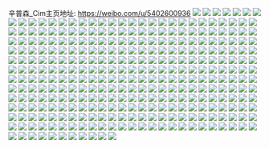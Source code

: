 辛普森_Cim主页地址: https://weibo.com/u/5402600936 
![](https://wx4.sinaimg.cn/mw2000/005TCLiMly1h82cskqy7wj31o02801kz.jpg) 
![](https://wx4.sinaimg.cn/mw2000/005TCLiMly1h82csz0tfyj31o02807wj.jpg) 
![](https://wx4.sinaimg.cn/mw2000/005TCLiMly1h82csr3k9wj31o0280npd.jpg) 
![](https://wx4.sinaimg.cn/mw2000/005TCLiMly1h82csi8n47j32801o0e82.jpg) 
![](https://wx4.sinaimg.cn/mw2000/005TCLiMly1h82cwc6awnj33402c0nph.jpg) 
![](https://wx4.sinaimg.cn/mw2000/005TCLiMly1h82cucwt6gj31s035snpf.jpg) 
![](https://wx4.sinaimg.cn/mw2000/005TCLiMly1h82csuocl2j31o02807wi.jpg) 
![](https://wx4.sinaimg.cn/mw2000/005TCLiMly1h82ct12dexj32801o04qq.jpg) 
![](https://wx4.sinaimg.cn/mw2000/005TCLiMly1h82ct3b0dfj31o0280npe.jpg) 
![](https://wx4.sinaimg.cn/mw2000/005TCLiMly1h82cwdou10j31o027skjm.jpg) 
![](https://wx4.sinaimg.cn/mw2000/005TCLiMly1h82czrxvq6j31o02801ky.jpg) 
![](https://wx4.sinaimg.cn/mw2000/005TCLiMly1h7xwa0o3xlj31o0280hdv.jpg) 
![](https://wx4.sinaimg.cn/mw2000/005TCLiMly1h7xw9yuu4tj31o0280qv7.jpg) 
![](https://wx4.sinaimg.cn/mw2000/005TCLiMly1h7xwa9jb0hj31o0280npf.jpg) 
![](https://wx4.sinaimg.cn/mw2000/005TCLiMly1h7xwabpnygj31o02801l0.jpg) 
![](https://wx4.sinaimg.cn/mw2000/005TCLiMly1h7xwajmo7rj31o0280kjo.jpg) 
![](https://wx4.sinaimg.cn/mw2000/005TCLiMly1h7xwapbbu6j31o0280hdv.jpg) 
![](https://wx4.sinaimg.cn/mw2000/005TCLiMly1h7wjh5elkfj30u0140na8.jpg) 
![](https://wx4.sinaimg.cn/mw2000/005TCLiMly1h7wjhln06dj30u0140n6x.jpg) 
![](https://wx4.sinaimg.cn/mw2000/005TCLiMly1h7wjov73afj30u0140tid.jpg) 
![](https://wx4.sinaimg.cn/mw2000/005TCLiMly1h7wjp8mup7j31400u0wpm.jpg) 
![](https://wx4.sinaimg.cn/mw2000/005TCLiMly1h7mjj7jliij30u01sxgqz.jpg) 
![](https://wx4.sinaimg.cn/mw2000/005TCLiMly1h7mjasu6yxj30u0140tlk.jpg) 
![](https://wx4.sinaimg.cn/mw2000/005TCLiMly1h7mjascf67j32c0340e85.jpg) 
![](https://wx4.sinaimg.cn/mw2000/005TCLiMly1h7mjatxdr6j30u0140an1.jpg) 
![](https://wx4.sinaimg.cn/mw2000/005TCLiMly1h7mjau7sp4j31400u0wq7.jpg) 
![](https://wx4.sinaimg.cn/mw2000/005TCLiMly1h7mjj8k9vuj31400u0k0e.jpg) 
![](https://wx4.sinaimg.cn/mw2000/005TCLiMly1h7mjj85lcbj30sg2p6nja.jpg) 
![](https://wx4.sinaimg.cn/mw2000/005TCLiMly1h7mjj98njij31400u0ap2.jpg) 
![](https://wx4.sinaimg.cn/mw2000/005TCLiMly1h7mjj9jz3nj30wh0xnq61.jpg) 
![](https://wx4.sinaimg.cn/mw2000/005TCLiMly1h7mjjahb0aj30u0140q9k.jpg) 
![](https://wx4.sinaimg.cn/mw2000/005TCLiMly1h7mjj8x31qj30u0140ain.jpg) 
![](https://wx4.sinaimg.cn/mw2000/005TCLiMly1h7mjaunhwvj31400u07f0.jpg) 
![](https://wx4.sinaimg.cn/mw2000/005TCLiMly1h7mjj9sxjij30u01407fr.jpg) 
![](https://wx4.sinaimg.cn/mw2000/005TCLiMly1h7mjja4z06j30u01404a7.jpg) 
![](https://wx4.sinaimg.cn/mw2000/005TCLiMly1h7mjaw9yloj31400u0jzf.jpg) 
![](https://wx4.sinaimg.cn/mw2000/005TCLiMly1h7mjawhqurj31400u04an.jpg) 
![](https://wx4.sinaimg.cn/mw2000/005TCLiMly1h7mjgck7uqj32dc35sx6t.jpg) 
![](https://wx4.sinaimg.cn/mw2000/005TCLiMly1h75881hd18j31j02psgq6.jpg) 
![](https://wx4.sinaimg.cn/mw2000/005TCLiMly1h7586tak9dj31o02801kx.jpg) 
![](https://wx4.sinaimg.cn/mw2000/005TCLiMly1h7587994k9j32dc35shdt.jpg) 
![](https://wx4.sinaimg.cn/mw2000/005TCLiMly1h7587hlbyij30sg2dcx6p.jpg) 
![](https://wx4.sinaimg.cn/mw2000/005TCLiMly1h7586py3ugj31o0280b29.jpg) 
![](https://wx4.sinaimg.cn/mw2000/005TCLiMly1h758804uwwj31j02ps4qp.jpg) 
![](https://wx4.sinaimg.cn/mw2000/005TCLiMly1h758a1f39vj31s035satz.jpg) 
![](https://wx4.sinaimg.cn/mw2000/005TCLiMly1h75868qwbij32801o0b29.jpg) 
![](https://wx4.sinaimg.cn/mw2000/005TCLiMly1h758btf5hyj31s035s15z.jpg) 
![](https://wx4.sinaimg.cn/mw2000/005TCLiMly1h7587u338jj32801o0npe.jpg) 
![](https://wx4.sinaimg.cn/mw2000/005TCLiMly1h758e6cfdfj31s035sqf9.jpg) 
![](https://wx4.sinaimg.cn/mw2000/005TCLiMly1h70gzpsf2pj30wi1g0my0.jpg) 
![](https://wx4.sinaimg.cn/mw2000/005TCLiMly1h70gzq67p7j30up0u0jrn.jpg) 
![](https://wx4.sinaimg.cn/mw2000/005TCLiMly1h70gzqji0bj31950u0wfu.jpg) 
![](https://wx4.sinaimg.cn/mw2000/005TCLiMly1h6x49yafiej30wi0pvjtk.jpg) 
![](https://wx4.sinaimg.cn/mw2000/005TCLiMly1h6x49yjm9qj30u01sxae9.jpg) 
![](https://wx4.sinaimg.cn/mw2000/005TCLiMly1h6x49yr562j30u01abae0.jpg) 
![](https://wx4.sinaimg.cn/mw2000/005TCLiMly1h6x44txgvdj30wi1ycnbz.jpg) 
![](https://wx4.sinaimg.cn/mw2000/005TCLiMly1h6x49yy0lyj30u014075d.jpg) 
![](https://wx4.sinaimg.cn/mw2000/005TCLiMly1h6x49xwp7ij30u0140wq8.jpg) 
![](https://wx4.sinaimg.cn/mw2000/005TCLiMly1h6x44vgocgj30u0140woz.jpg) 
![](https://wx4.sinaimg.cn/mw2000/005TCLiMly1h6x49z6n6cj30u0140n0a.jpg) 
![](https://wx4.sinaimg.cn/mw2000/005TCLiMly1h6x44w48taj30u0140wnz.jpg) 
![](https://wx4.sinaimg.cn/mw2000/005TCLiMly1h6x49zf1bbj31400u0tbd.jpg) 
![](https://wx4.sinaimg.cn/mw2000/005TCLiMly1h6x49zmc5hj31400u0q9i.jpg) 
![](https://wx4.sinaimg.cn/mw2000/005TCLiMly1h6x49zvyosj30sn0s2q3r.jpg) 
![](https://wx4.sinaimg.cn/mw2000/005TCLiMly1h6uhp9mkn1j30u01sywjb.jpg) 
![](https://wx4.sinaimg.cn/mw2000/005TCLiMly1h6uho9yfh6j30u01sytcb.jpg) 
![](https://wx4.sinaimg.cn/mw2000/005TCLiMly1h6sj54n5k2j30u01407bj.jpg) 
![](https://wx4.sinaimg.cn/mw2000/005TCLiMly1h6sj55ccotj30u0140h20.jpg) 
![](https://wx4.sinaimg.cn/mw2000/005TCLiMly1h6sj55wypaj30u014014d.jpg) 
![](https://wx4.sinaimg.cn/mw2000/005TCLiMly1h6sj56s6d1j31400u0gqr.jpg) 
![](https://wx4.sinaimg.cn/mw2000/005TCLiMly1h6sj57a71sj30u0140qcz.jpg) 
![](https://wx4.sinaimg.cn/mw2000/005TCLiMly1h6sj57k4nej30u014un00.jpg) 
![](https://wx4.sinaimg.cn/mw2000/005TCLiMly1h6sj56b9lxj30u0140q8u.jpg) 
![](https://wx4.sinaimg.cn/mw2000/005TCLiMly1h6sj583rd1j30u0140wi7.jpg) 
![](https://wx4.sinaimg.cn/mw2000/005TCLiMly1h6sj58qq1vj31400u0ag0.jpg) 
![](https://wx4.sinaimg.cn/mw2000/005TCLiMly1h6sj59vjf1j31400u042z.jpg) 
![](https://wx4.sinaimg.cn/mw2000/005TCLiMly1h6sj547053j30u0140whl.jpg) 
![](https://wx4.sinaimg.cn/mw2000/005TCLiMly1h6c68yx73cj30k00i574i.jpg) 
![](https://wx4.sinaimg.cn/mw2000/005TCLiMly1h6c68z49d0j30wf0pct9e.jpg) 
![](https://wx4.sinaimg.cn/mw2000/005TCLiMly1h6c68yp2oij30u0140n1q.jpg) 
![](https://wx4.sinaimg.cn/mw2000/005TCLiMly1h6c68yed7rj31400u0gs5.jpg) 
![](https://wx4.sinaimg.cn/mw2000/005TCLiMly1h6c696ebutj30wf0nzjti.jpg) 
![](https://wx4.sinaimg.cn/mw2000/005TCLiMly1h6c68zfwxvj30wc0u0wot.jpg) 
![](https://wx4.sinaimg.cn/mw2000/005TCLiMly1h6c6982zqij30u01404el.jpg) 
![](https://wx4.sinaimg.cn/mw2000/005TCLiMly1h6c698smhzj30u0140jxd.jpg) 
![](https://wx4.sinaimg.cn/mw2000/005TCLiMly1h6c695rmtzj30u01sxgm4.jpg) 
![](https://wx4.sinaimg.cn/mw2000/005TCLiMly1h6c68zq3tpj31400u0q3h.jpg) 
![](https://wx4.sinaimg.cn/mw2000/005TCLiMly1h6c6965n2nj31400u0dmy.jpg) 
![](https://wx4.sinaimg.cn/mw2000/005TCLiMly1h6c6938140j31400u0an7.jpg) 
![](https://wx4.sinaimg.cn/mw2000/005TCLiMly1h6c694giscj30u014048u.jpg) 
![](https://wx4.sinaimg.cn/mw2000/005TCLiMly1h6c68y25ybj30u0140tk1.jpg) 
![](https://wx4.sinaimg.cn/mw2000/005TCLiMly1h6c694youzj31400u04cl.jpg) 
![](https://wx4.sinaimg.cn/mw2000/005TCLiMly1h6c695fei6j31400u00zs.jpg) 
![](https://wx4.sinaimg.cn/mw2000/005TCLiMly1h6c699hp46j31400u0dys.jpg) 
![](https://wx4.sinaimg.cn/mw2000/005TCLiMly1h658wffe52j30tr0mbdki.jpg) 
![](https://wx4.sinaimg.cn/mw2000/005TCLiMly1h658wfm68nj30wi0ocaay.jpg) 
![](https://wx4.sinaimg.cn/mw2000/005TCLiMly1h632cgbd5sj31400u0q4v.jpg) 
![](https://wx4.sinaimg.cn/mw2000/005TCLiMly1h632cgo8a2j313z0u0gv8.jpg) 
![](https://wx4.sinaimg.cn/mw2000/005TCLiMly1h632ch3kpaj32og0u04f3.jpg) 
![](https://wx4.sinaimg.cn/mw2000/005TCLiMly1h632cfv5udj333y0p4atv.jpg) 
![](https://wx4.sinaimg.cn/mw2000/005TCLiMly1h62l4tche3j33402c0u0y.jpg) 
![](https://wx4.sinaimg.cn/mw2000/005TCLiMly1h62l4tr8edj30wi0lxta2.jpg) 
![](https://wx4.sinaimg.cn/mw2000/005TCLiMly1h62l4u0u5cj30sg27mq59.jpg) 
![](https://wx4.sinaimg.cn/mw2000/005TCLiMly1h62l6nsbngj31400u0wif.jpg) 
![](https://wx4.sinaimg.cn/mw2000/005TCLiMly1h62l6nzpttj31400u0gvj.jpg) 
![](https://wx4.sinaimg.cn/mw2000/005TCLiMly1h62l6nj975j31400u0wlo.jpg) 
![](https://wx4.sinaimg.cn/mw2000/005TCLiMly1h62l4xvwj3j31400u0dn7.jpg) 
![](https://wx4.sinaimg.cn/mw2000/005TCLiMly1h62l6oav9wj31400u0qqx.jpg) 
![](https://wx4.sinaimg.cn/mw2000/005TCLiMly1h62l4xmdsuj31400u0h96.jpg) 
![](https://wx4.sinaimg.cn/mw2000/005TCLiMly1h62l6okss5j31400u0108.jpg) 
![](https://wx4.sinaimg.cn/mw2000/005TCLiMly1h62l4wb87vj33402c07wi.jpg) 
![](https://wx4.sinaimg.cn/mw2000/005TCLiMly1h5z8avxhchj31400u0qc5.jpg) 
![](https://wx4.sinaimg.cn/mw2000/005TCLiMly1h5z8axrvs2j31400u0qak.jpg) 
![](https://wx4.sinaimg.cn/mw2000/005TCLiMly1h5z8auhuugj30u0140tax.jpg) 
![](https://wx4.sinaimg.cn/mw2000/005TCLiMly1h5z8awtynxj31400u0mz7.jpg) 
![](https://wx4.sinaimg.cn/mw2000/005TCLiMly1h5z8av84yqj31400u0wit.jpg) 
![](https://wx4.sinaimg.cn/mw2000/005TCLiMly1h5khds0uvvj32801o0wx5.jpg) 
![](https://wx4.sinaimg.cn/mw2000/005TCLiMly1h5khdydfc0j32801o0gxb.jpg) 
![](https://wx4.sinaimg.cn/mw2000/005TCLiMly1h5i6n12n7dj32801o0b29.jpg) 
![](https://wx4.sinaimg.cn/mw2000/005TCLiMly1h5i6mxfp8lj32dc35shdv.jpg) 
![](https://wx4.sinaimg.cn/mw2000/005TCLiMly1h5dn7q3nokj31o0280e82.jpg) 
![](https://wx4.sinaimg.cn/mw2000/005TCLiMly1h5dn7rd7npj31o0280kjm.jpg) 
![](https://wx4.sinaimg.cn/mw2000/005TCLiMly1h5dn7owmvsj31o0280x6q.jpg) 
![](https://wx4.sinaimg.cn/mw2000/005TCLiMly1h5dn7y5gejj31o0280qv6.jpg) 
![](https://wx4.sinaimg.cn/mw2000/005TCLiMly1h5dn7vb587j31o02801kz.jpg) 
![](https://wx4.sinaimg.cn/mw2000/005TCLiMly1h5dn98kd4vj31o0280u0x.jpg) 
![](https://wx4.sinaimg.cn/mw2000/005TCLiMly1h5cewjyg7wj32801o0npd.jpg) 
![](https://wx4.sinaimg.cn/mw2000/005TCLiMly1h5cewh74ebj33402c07wi.jpg) 
![](https://wx4.sinaimg.cn/mw2000/005TCLiMly1h5ar0pgj3gj32801o0qv5.jpg) 
![](https://wx4.sinaimg.cn/mw2000/005TCLiMly1h5ar0qhuzwj32801o01l0.jpg) 
![](https://wx4.sinaimg.cn/mw2000/005TCLiMly1h5ar0vgooej32801o01ky.jpg) 
![](https://wx4.sinaimg.cn/mw2000/005TCLiMly1h5ar0osu18j32801o0tw5.jpg) 
![](https://wx4.sinaimg.cn/mw2000/005TCLiMly1h5ar0w8qufj31o02807wi.jpg) 
![](https://wx4.sinaimg.cn/mw2000/005TCLiMly1h5ar0xhqzoj32801o0b2b.jpg) 
![](https://wx4.sinaimg.cn/mw2000/005TCLiMly1h57l4653gwj32801o0kjl.jpg) 
![](https://wx4.sinaimg.cn/mw2000/005TCLiMly1h57l454iyzj32801o0npd.jpg) 
![](https://wx4.sinaimg.cn/mw2000/005TCLiMly1h57l46nw1sj32801o0kjl.jpg) 
![](https://wx4.sinaimg.cn/mw2000/005TCLiMly1h53qt43tiej31400u0wiq.jpg) 
![](https://wx4.sinaimg.cn/mw2000/005TCLiMly1h53qt5rtizj31400u046a.jpg) 
![](https://wx4.sinaimg.cn/mw2000/005TCLiMly1h53qt73cpgj31400u0jy3.jpg) 
![](https://wx4.sinaimg.cn/mw2000/005TCLiMly1h53qt9loi8j31400u07b9.jpg) 
![](https://wx4.sinaimg.cn/mw2000/005TCLiMly1h53qt7refvj31400u0jxh.jpg) 
![](https://wx4.sinaimg.cn/mw2000/005TCLiMly1h53qt8xmbrj31400u0n45.jpg) 
![](https://wx4.sinaimg.cn/mw2000/005TCLiMly1h53qtarybhj31400u0tc4.jpg) 
![](https://wx4.sinaimg.cn/mw2000/005TCLiMly1h53qtb77rpj31400u0gpk.jpg) 
![](https://wx4.sinaimg.cn/mw2000/005TCLiMly1h53qtcfa36j31400u0q9z.jpg) 
![](https://wx4.sinaimg.cn/mw2000/005TCLiMly1h4zoj461jxj33282aob2a.jpg) 
![](https://wx4.sinaimg.cn/mw2000/005TCLiMly1h4zoj4whcdj33282aoqv5.jpg) 
![](https://wx4.sinaimg.cn/mw2000/005TCLiMly1h4zoj6bgaij33282ao7wi.jpg) 
![](https://wx4.sinaimg.cn/mw2000/005TCLiMly1h4zoj8tk6ij33402c0x6q.jpg) 
![](https://wx4.sinaimg.cn/mw2000/005TCLiMly1h4zojaiw7pj33402c0u0y.jpg) 
![](https://wx4.sinaimg.cn/mw2000/005TCLiMly1h4zojbjq5zj32ao3284qq.jpg) 
![](https://wx4.sinaimg.cn/mw2000/005TCLiMly1h4zojdu42aj33402c0b2b.jpg) 
![](https://wx4.sinaimg.cn/mw2000/005TCLiMly1h4zojfdj4xj32so1x7npe.jpg) 
![](https://wx4.sinaimg.cn/mw2000/005TCLiMly1h4zojgj6e6j33282aoe82.jpg) 
![](https://wx4.sinaimg.cn/mw2000/005TCLiMly1h4wze89g0hj32ao328x6q.jpg) 
![](https://wx4.sinaimg.cn/mw2000/005TCLiMly1h4wze9whhfj32ao3281ky.jpg) 
![](https://wx4.sinaimg.cn/mw2000/005TCLiMly1h4w2umhr93j32ao3284qq.jpg) 
![](https://wx4.sinaimg.cn/mw2000/005TCLiMly1h4w2unm9bpj32ao328e82.jpg) 
![](https://wx4.sinaimg.cn/mw2000/005TCLiMly1h4kqwhsf24j32681moe81.jpg) 
![](https://wx4.sinaimg.cn/mw2000/005TCLiMly1h4kqwjd0epj32681mohdt.jpg) 
![](https://wx4.sinaimg.cn/mw2000/005TCLiMly1h4kqzegh0bj30qo0tldnr.jpg) 
![](https://wx4.sinaimg.cn/mw2000/005TCLiMly1h4jp3b5nf1j31400u0q5r.jpg) 
![](https://wx4.sinaimg.cn/mw2000/005TCLiMly1h4jp3biru4j30u0140n4y.jpg) 
![](https://wx4.sinaimg.cn/mw2000/005TCLiMly1h4jp3btt33j30e81ezte8.jpg) 
![](https://wx4.sinaimg.cn/mw2000/005TCLiMly1h4jp3c7k6uj30sg1s0k3h.jpg) 
![](https://wx4.sinaimg.cn/mw2000/005TCLiMly1h4jp3d3x4pj30sg23u102.jpg) 
![](https://wx4.sinaimg.cn/mw2000/005TCLiMly1h4jp3df0gwj30sg16oq7o.jpg) 
![](https://wx4.sinaimg.cn/mw2000/005TCLiMly1h4jp3copbij30sg23u7b9.jpg) 
![](https://wx4.sinaimg.cn/mw2000/005TCLiMly1h4jp3dq15bj30u014049d.jpg) 
![](https://wx4.sinaimg.cn/mw2000/005TCLiMly1h4jp3e1gdlj30u0140jxg.jpg) 
![](https://wx4.sinaimg.cn/mw2000/005TCLiMly1h4jp3eamylj30sg16ojvx.jpg) 
![](https://wx4.sinaimg.cn/mw2000/005TCLiMly1h4jp3epqc1j30u0140af1.jpg) 
![](https://wx4.sinaimg.cn/mw2000/005TCLiMly1h4jp3f1437j30u0140jwg.jpg) 
![](https://wx4.sinaimg.cn/mw2000/005TCLiMly1h4jp7adls8j31400u077z.jpg) 
![](https://wx4.sinaimg.cn/mw2000/005TCLiMly1h4du2ub0t0j31kw16ob1y.jpg) 
![](https://wx4.sinaimg.cn/mw2000/005TCLiMly1h4du2vwd1xj31kw16onoh.jpg) 
![](https://wx4.sinaimg.cn/mw2000/005TCLiMly1h4du2xbxsvj31kw16o1kx.jpg) 
![](https://wx4.sinaimg.cn/mw2000/005TCLiMly1h4du33nxuej33402c07wj.jpg) 
![](https://wx4.sinaimg.cn/mw2000/005TCLiMly1h4du3nev5tj316o1kwb29.jpg) 
![](https://wx4.sinaimg.cn/mw2000/005TCLiMly1h4du3td6yxj31kw16o7wh.jpg) 
![](https://wx4.sinaimg.cn/mw2000/005TCLiMly1h4du3vef3zj31kw16o1kx.jpg) 
![](https://wx4.sinaimg.cn/mw2000/005TCLiMly1h4du3wnom6j31kw16okig.jpg) 
![](https://wx4.sinaimg.cn/mw2000/005TCLiMly1h4du3y9993j31kw16ohdg.jpg) 
![](https://wx4.sinaimg.cn/mw2000/005TCLiMly1h4bc5k6nvdj30u0140tcu.jpg) 
![](https://wx4.sinaimg.cn/mw2000/005TCLiMly1h4bc5klxwij30u0140gp9.jpg) 
![](https://wx4.sinaimg.cn/mw2000/005TCLiMly1h4bc5kyhkmj30u014077w.jpg) 
![](https://wx4.sinaimg.cn/mw2000/005TCLiMly1h4bc5ldxh9j30u0140qbz.jpg) 
![](https://wx4.sinaimg.cn/mw2000/005TCLiMly1h4a1966n1ej31kw16one1.jpg) 
![](https://wx4.sinaimg.cn/mw2000/005TCLiMly1h4a196w7hfj316o1kwdwa.jpg) 
![](https://wx4.sinaimg.cn/mw2000/005TCLiMly1h4a1983utgj316o1kw7wh.jpg) 
![](https://wx4.sinaimg.cn/mw2000/005TCLiMly1h2gci2bh5yj30k00zkdhe.jpg) 
![](https://wx4.sinaimg.cn/mw2000/005TCLiMly1h1joms50ztj30qo0ppmz5.jpg) 
![](https://wx4.sinaimg.cn/mw2000/005TCLiMly1h0519c9tc4j31400u0adk.jpg) 
![](https://wx4.sinaimg.cn/mw2000/005TCLiMly1gxzehvo1gij30sg45a1ky.jpg) 
![](https://wx4.sinaimg.cn/mw2000/005TCLiMly1gxzehy2f70j30sg2dc1kx.jpg) 
![](https://wx4.sinaimg.cn/mw2000/005TCLiMly1gxzehzhnppj30sg3a7alj.jpg) 
![](https://wx4.sinaimg.cn/mw2000/005TCLiMly1gxzei1bao0j30sg16ok4d.jpg) 
![](https://wx4.sinaimg.cn/mw2000/005TCLiMly1gxzei2w2vyj30sg16oh53.jpg) 
![](https://wx4.sinaimg.cn/mw2000/005TCLiMly1gxzei3sujcj30zk0qo443.jpg) 
![](https://wx4.sinaimg.cn/mw2000/005TCLiMly1gxzei5te97j33282aoqv5.jpg) 
![](https://wx4.sinaimg.cn/mw2000/005TCLiMly1gxzeibruhtj31mo268hdu.jpg) 
![](https://wx4.sinaimg.cn/mw2000/005TCLiMly1gxzeie9lznj32ao328npd.jpg) 
![](https://wx4.sinaimg.cn/mw2000/005TCLiMly1gxzeig0sa4j30sg0p44cg.jpg) 
![](https://wx4.sinaimg.cn/mw2000/005TCLiMly1gxzet1jg2tj31mo268e81.jpg) 
![](https://wx4.sinaimg.cn/mw2000/005TCLiMly1gxzet4u09lj33282aou0x.jpg) 
![](https://wx4.sinaimg.cn/mw2000/005TCLiMly1gxzet6msajj33282ao7wh.jpg) 
![](https://wx4.sinaimg.cn/mw2000/005TCLiMly1gxjjp1sgqxj30e81xxahl.jpg) 
![](https://wx4.sinaimg.cn/mw2000/005TCLiMly1gxjjuevlqpj30e82p3th3.jpg) 
![](https://wx4.sinaimg.cn/mw2000/005TCLiMly1gxjjxuj0hwj30e81xx462.jpg) 
![](https://wx4.sinaimg.cn/mw2000/005TCLiMly1gxjk0vl360j30e8268dni.jpg) 
![](https://wx4.sinaimg.cn/mw2000/005TCLiMly1gxjk4es74sj30e81g8q7a.jpg) 
![](https://wx4.sinaimg.cn/mw2000/005TCLiMly1gxjk9ol9lej30e81s0k03.jpg) 
![](https://wx4.sinaimg.cn/mw2000/005TCLiMly1gxjkby05ktj30e81lttej.jpg) 
![](https://wx4.sinaimg.cn/mw2000/005TCLiMly1gwv97tw4d9j30e820bdoq.jpg) 
![](https://wx4.sinaimg.cn/mw2000/005TCLiMly1gwv97ux34uj30e82sg7ca.jpg) 
![](https://wx4.sinaimg.cn/mw2000/005TCLiMly1gwv97vkgdzj30e831ggve.jpg) 
![](https://wx4.sinaimg.cn/mw2000/005TCLiMly1gwv97wfa07j30b435stio.jpg) 
![](https://wx4.sinaimg.cn/mw2000/005TCLiMly1gwv97xhp4hj30ax35s10a.jpg) 
![](https://wx4.sinaimg.cn/mw2000/005TCLiMly1gwj7cipcmyj31mo268hdt.jpg) 
![](https://wx4.sinaimg.cn/mw2000/005TCLiMly1gwj7cl4mq3j31mo268e81.jpg) 
![](https://wx4.sinaimg.cn/mw2000/005TCLiMly1gwj7covz9uj31mo2681ky.jpg) 
![](https://wx4.sinaimg.cn/mw2000/005TCLiMly1gwg66gdqzoj32ao3284qr.jpg) 
![](https://wx4.sinaimg.cn/mw2000/005TCLiMly1gwg66q4mxpj31kw16oqku.jpg) 
![](https://wx4.sinaimg.cn/mw2000/005TCLiMly1gwg66o6xp6j32ao328e84.jpg) 
![](https://wx4.sinaimg.cn/mw2000/005TCLiMly1gwg66rqldjj31kw16owvo.jpg) 
![](https://wx4.sinaimg.cn/mw2000/005TCLiMly1gwg66x1sghj316o1kwduj.jpg) 
![](https://wx4.sinaimg.cn/mw2000/005TCLiMly1gwg66twcl1j31kw16o7lm.jpg) 
![](https://wx4.sinaimg.cn/mw2000/005TCLiMly1gw80774zwyj30u01qcdmb.jpg) 
![](https://wx4.sinaimg.cn/mw2000/005TCLiMly1gw8077i9ucj31400u00zh.jpg) 
![](https://wx4.sinaimg.cn/mw2000/005TCLiMly1gw8077zxrtj31400u0n3e.jpg) 
![](https://wx4.sinaimg.cn/mw2000/005TCLiMly1gw8079gq1dj30u0140juy.jpg) 
![](https://wx4.sinaimg.cn/mw2000/005TCLiMly1gw807a8w2kj31400u0tg0.jpg) 
![](https://wx4.sinaimg.cn/mw2000/005TCLiMly1gw807brso1j30u014077q.jpg) 
![](https://wx4.sinaimg.cn/mw2000/005TCLiMly1gw807dl3a7j31400u016t.jpg) 
![](https://wx4.sinaimg.cn/mw2000/005TCLiMly1gw807fhgq7j30u00y7wg3.jpg) 
![](https://wx4.sinaimg.cn/mw2000/005TCLiMly1gw807h274zj31hc0pp7bw.jpg) 
![](https://wx4.sinaimg.cn/mw2000/005TCLiMly1gw807hqn0uj30u0140dk5.jpg) 
![](https://wx4.sinaimg.cn/mw2000/005TCLiMly1gw807j1dlkj31400u0ain.jpg) 
![](https://wx4.sinaimg.cn/mw2000/005TCLiMly1gw807jsevdj30u0140gtg.jpg) 
![](https://wx4.sinaimg.cn/mw2000/005TCLiMly1gw3h0oomqoj30u01kignv.jpg) 
![](https://wx4.sinaimg.cn/mw2000/005TCLiMly1gw3h0pfntyj30u01kiac4.jpg) 
![](https://wx4.sinaimg.cn/mw2000/005TCLiMly1gw3h0qjbx5j30u01kimz9.jpg) 
![](https://wx4.sinaimg.cn/mw2000/005TCLiMly1gvpczgnhazj61400u0dk102.jpg) 
![](https://wx4.sinaimg.cn/mw2000/005TCLiMly1gvpczh896bj61400u0ab602.jpg) 
![](https://wx4.sinaimg.cn/mw2000/005TCLiMly1gvpczhp5iqj61400u0diu02.jpg) 
![](https://wx4.sinaimg.cn/mw2000/005TCLiMly1gvpczj097zj61400u0n3i02.jpg) 
![](https://wx4.sinaimg.cn/mw2000/005TCLiMly1gvpczic0nlj61400u0q8d02.jpg) 
![](https://wx4.sinaimg.cn/mw2000/005TCLiMly1gvpczjm7unj61400u0wi702.jpg) 
![](https://wx4.sinaimg.cn/mw2000/005TCLiMly1gvpczk2yv3j61400u00xz02.jpg) 
![](https://wx4.sinaimg.cn/mw2000/005TCLiMly1gvpczwswwej60u014079k02.jpg) 
![](https://wx4.sinaimg.cn/mw2000/005TCLiMly1gvpczkpdkpj61400u0tc502.jpg) 
![](https://wx4.sinaimg.cn/mw2000/005TCLiMly1gvpczmahuoj61400u075n02.jpg) 
![](https://wx4.sinaimg.cn/mw2000/005TCLiMly1gvpcznab6vj61ej0u0ai802.jpg) 
![](https://wx4.sinaimg.cn/mw2000/005TCLiMly1gvpczo9f60j61400u079h02.jpg) 
![](https://wx4.sinaimg.cn/mw2000/005TCLiMly1gqj420ww54j32dc35sx6r.jpg) 
![](https://wx4.sinaimg.cn/mw2000/005TCLiMly1gqfuovmujgj30u01hcx3f.jpg) 
![](https://wx4.sinaimg.cn/mw2000/005TCLiMly1gqfuoxe1qgj31sg1ccb2a.jpg) 
![](https://wx4.sinaimg.cn/mw2000/005TCLiMly1gqfuoy13mvj30u01hc7oa.jpg) 
![](https://wx4.sinaimg.cn/mw2000/005TCLiMly1gqfuoyrdkoj33282aob29.jpg) 
![](https://wx4.sinaimg.cn/mw2000/005TCLiMly1gqfuozyya3j33282aob29.jpg) 
![](https://wx4.sinaimg.cn/mw2000/005TCLiMly1gqfup1k4znj33282aob29.jpg) 
![](https://wx4.sinaimg.cn/mw2000/005TCLiMly1gp7dt5muptj33282aonpk.jpg) 
![](https://wx4.sinaimg.cn/mw2000/005TCLiMly1gp525a8v61j33282aokjo.jpg) 
![](https://wx4.sinaimg.cn/mw2000/005TCLiMly1gp525asrb5j30u00hvdhg.jpg) 
![](https://wx4.sinaimg.cn/mw2000/005TCLiMly1gov87lfywzj31oh2iq1ky.jpg) 
![](https://wx4.sinaimg.cn/mw2000/005TCLiMly1gov88vh4knj33282ao7wk.jpg) 
![](https://wx4.sinaimg.cn/mw2000/005TCLiMly1gov88et1rzj31oi2iqx6p.jpg) 
![](https://wx4.sinaimg.cn/mw2000/005TCLiMly1gov88anbnij335s2dc4qv.jpg) 
![](https://wx4.sinaimg.cn/mw2000/005TCLiMly1gov87vm5u2j31oh2iqx6r.jpg) 
![](https://wx4.sinaimg.cn/mw2000/005TCLiMly1gov88wamn3j30u014041y.jpg) 
![](https://wx4.sinaimg.cn/mw2000/005TCLiMly1gov88mtz2yj33282aokjo.jpg) 
![](https://wx4.sinaimg.cn/mw2000/005TCLiMly1gov892k64pj33282aokjn.jpg) 
![](https://wx4.sinaimg.cn/mw2000/005TCLiMly1gov8f53adtj30qa0qedks.jpg) 
![](https://wx4.sinaimg.cn/mw2000/005TCLiMly1gov899c9t4j33282ao1kz.jpg) 
![](https://wx4.sinaimg.cn/mw2000/005TCLiMly1gov8etrsusj32hg1vjkjl.jpg) 
![](https://wx4.sinaimg.cn/mw2000/005TCLiMly1gov8f16edlj31oh2iqqv7.jpg) 
![](https://wx4.sinaimg.cn/mw2000/005TCLiMly1gov8f4fwpcj32p81rlqv5.jpg) 
![](https://wx4.sinaimg.cn/mw2000/005TCLiMly1gokst6lrm2j33282aohe0.jpg) 
![](https://wx4.sinaimg.cn/mw2000/005TCLiMly1gokstiz1zyj335r1nl1l3.jpg) 
![](https://wx4.sinaimg.cn/mw2000/005TCLiMly1gokstyq6kyj33282aokjs.jpg) 
![](https://wx4.sinaimg.cn/mw2000/005TCLiMly1gngj4zsyx3j31hc0u0njl.jpg) 
![](https://wx4.sinaimg.cn/mw2000/005TCLiMly1gngj50886aj31hc0u0ty5.jpg) 
![](https://wx4.sinaimg.cn/mw2000/005TCLiMly1gngj50h5prj31hc0u07te.jpg) 
![](https://wx4.sinaimg.cn/mw2000/005TCLiMly1gnfvn8rldtj30rs0kujt5.jpg) 
![](https://wx4.sinaimg.cn/mw2000/005TCLiMly1gnfvn8aw4gj33282aob2g.jpg) 
![](https://wx4.sinaimg.cn/mw2000/005TCLiMly1gnfvn8zqovj30rs0kudh3.jpg) 
![](https://wx4.sinaimg.cn/mw2000/005TCLiMgy1glwymmecv6j31wu2aob2b.jpg) 
![](https://wx4.sinaimg.cn/mw2000/005TCLiMgy1glwympmwshj315o1n0hdt.jpg) 
![](https://wx4.sinaimg.cn/mw2000/005TCLiMgy1glwymr9g7gj30u0140q5m.jpg) 
![](https://wx4.sinaimg.cn/mw2000/005TCLiMgy1glwymtcqgjj30u01hc7wh.jpg) 
![](https://wx4.sinaimg.cn/mw2000/005TCLiMgy1gltax5yxlsj33282aonpi.jpg) 
![](https://wx4.sinaimg.cn/mw2000/005TCLiMgy1gltax9l57hj31eb0tz7wh.jpg) 
![](https://wx4.sinaimg.cn/mw2000/005TCLiMgy1gltaxkbcduj335s2dcnph.jpg) 
![](https://wx4.sinaimg.cn/mw2000/005TCLiMgy1gllj18qnnhj315o6r34qr.jpg) 
![](https://wx4.sinaimg.cn/mw2000/005TCLiMgy1gllj19fczej30ou0c3myq.jpg) 
![](https://wx4.sinaimg.cn/mw2000/005TCLiMgy1gllj1aicjxj30p60d2tax.jpg) 
![](https://wx4.sinaimg.cn/mw2000/005TCLiMgy1gllj1chl9qj33k00lbamt.jpg) 
![](https://wx4.sinaimg.cn/mw2000/005TCLiMgy1gllj28rru4j30u004zweo.jpg) 
![](https://wx4.sinaimg.cn/mw2000/005TCLiMgy1gllj1ef7bcj31ck0weazk.jpg) 
![](https://wx4.sinaimg.cn/mw2000/005TCLiMgy1gllj1jprv8j31hc0u0npd.jpg) 
![](https://wx4.sinaimg.cn/mw2000/005TCLiMgy1gllj2849m2j32ao328hdu.jpg) 
![](https://wx4.sinaimg.cn/mw2000/005TCLiMgy1gllj1ohj1wj30u01hcqr0.jpg) 
![](https://wx4.sinaimg.cn/mw2000/005TCLiMgy1gjsqn0rhlhj32ao328u13.jpg) 
![](https://wx4.sinaimg.cn/mw2000/005TCLiMgy1gjsqn99txwj32ao328b2c.jpg) 
![](https://wx4.sinaimg.cn/mw2000/005TCLiMgy1gjsqnlq0v4j33282aoqva.jpg) 
![](https://wx4.sinaimg.cn/mw2000/005TCLiMgy1gjsqnp3hohj31hc0u0npd.jpg) 
![](https://wx4.sinaimg.cn/mw2000/005TCLiMgy1gjsqnrj7i9j31hc0u0b29.jpg) 
![](https://wx4.sinaimg.cn/mw2000/005TCLiMgy1gjsqnspdeoj31hc0u0tly.jpg) 
![](https://wx4.sinaimg.cn/mw2000/005TCLiMgy1gjsqnxd3rxj31hc0u0npd.jpg) 
![](https://wx4.sinaimg.cn/mw2000/005TCLiMgy1gjsqnua2tpj30u01hc1cb.jpg) 
![](https://wx4.sinaimg.cn/mw2000/005TCLiMgy1gjsqo0yd8rj31hc0u0u0x.jpg) 
![](https://wx4.sinaimg.cn/mw2000/005TCLiMly1gipggntrynj30u02ez7qm.jpg) 
![](https://wx4.sinaimg.cn/mw2000/005TCLiMly1gipggpa7foj30u01hcqfb.jpg) 
![](https://wx4.sinaimg.cn/mw2000/005TCLiMly1gipggq9aqzj30u013daex.jpg) 
![](https://wx4.sinaimg.cn/mw2000/005TCLiMly1gipggqq1cjj30u01hcn4s.jpg) 
![](https://wx4.sinaimg.cn/mw2000/005TCLiMly1gipggrj0onj30u01hcafs.jpg) 
![](https://wx4.sinaimg.cn/mw2000/005TCLiMly1gipggs8ujrj30u01hc45y.jpg) 
